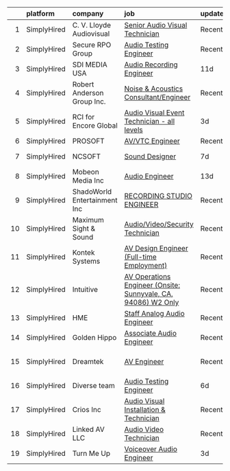 

|    | platform    | company                      | job                                                                                                                                                                      | update_time   | location                  |
|---:|:------------|:-----------------------------|:-------------------------------------------------------------------------------------------------------------------------------------------------------------------------|:--------------|:--------------------------|
|  1 | SimplyHired | C. V. Lloyde Audiovisual     | [Senior Audio Visual Technician](https://www.simplyhired.com/job/UvhVarBdU9evFC_EQ9G25fFkTVS7AvuOLU8mcYjZCsXx7IzA4gww_g?q=audio+engineer)                                | Recently      | Urbana, IL                |
|  2 | SimplyHired | Secure RPO Group             | [Audio Testing Engineer](https://www.simplyhired.com/job/L5AB4QgsW8pN5bjBRJ3d7jFmssqpTA45K5LszfIo35GInd0BaLPHvg?q=audio+engineer)                                        | Recently      | Sunnyvale, CA             |
|  3 | SimplyHired | SDI MEDIA USA                | [Audio Recording Engineer](https://www.simplyhired.com/job/h0KhFmpjfzg6xlSfK56WdAez6DqXObdDG-2OI0AmK8Eo-XXms7v2nw?q=audio+engineer)                                      | 11d           | Burbank, CA               |
|  4 | SimplyHired | Robert Anderson Group Inc.   | [Noise & Acoustics Consultant/Engineer](https://www.simplyhired.com/job/3RQyZ2epzGM_J7msygI1rKSrCCt5vftupBGmy5O7vl85YaWUn7J1Hw?q=audio+engineer)                         | Recently      | Dearborn, MI              |
|  5 | SimplyHired | RCI for Encore Global        | [Audio Visual Event Technician - all levels](https://www.simplyhired.com/job/bMoVMQlKNUBcvlA_i2SXSZfLFj2LnzoKXasPfP8_q9cn2s2tZmmARQ?q=audio+engineer)                    | 3d            | San Jose, CA +6 locations |
|  6 | SimplyHired | PROSOFT                      | [AV/VTC Engineer](https://www.simplyhired.com/job/QSik0kk20YZQEej279KrlV5kncpt_8YAaN2NifKupa7EwmECKtIhmg?q=audio+engineer)                                               | Recently      | Norfolk, VA               |
|  7 | SimplyHired | NCSOFT                       | [Sound Designer](https://www.simplyhired.com/job/8gOhgL9xmTsycUwhWW3xiOI_irQyeWtd1QCiEmQt4XrR1wyGUEIg_w?q=audio+engineer)                                                | 7d            | Bellevue, WA              |
|  8 | SimplyHired | Mobeon Media Inc             | [Audio Engineer](https://www.simplyhired.com/job/7yT2NN8xcYxGyaddzldKnXLGBra9omAmwyXclKMVKbYzMVDvkRsETw?q=audio+engineer)                                                | 13d           | Burbank, CA               |
|  9 | SimplyHired | ShadoWorld Entertainment Inc | [RECORDING STUDIO ENGINEER](https://www.simplyhired.com/job/LuUo1uNsflz97Kc2VUvstOqF-GlyVnesKKVECsAsCY7m3CzEC5ML1A?q=audio+engineer)                                     | Recently      | Los Angeles, CA           |
| 10 | SimplyHired | Maximum Sight & Sound        | [Audio/Video/Security Technician](https://www.simplyhired.com/job/SL4Ci59fQAVp2bcOdqniEkELzpvBMZt6fM3I7i39Hk7GA95d7BOZCA?q=audio+engineer)                               | Recently      | Waterloo, IA              |
| 11 | SimplyHired | Kontek Systems               | [AV Design Engineer (Full-time Employment)](https://www.simplyhired.com/job/0vonORRrQ8F_-OnaP7FruNFTpTHWqsYacgBsioJq-IiAPbYZ2PXX0Q?q=audio+engineer)                     | Recently      | Durham, NC                |
| 12 | SimplyHired | Intuitive                    | [AV Operations Engineer (Onsite: Sunnyvale, CA, 94086) W2 Only](https://www.simplyhired.com/job/WWbbl-wIvzzr-RG4hsbyi9V04TGhfOsyJtQngBTpsl4qEu9SQNLxTA?q=audio+engineer) | Recently      | Sunnyvale, CA             |
| 13 | SimplyHired | HME                          | [Staff Analog Audio Engineer](https://www.simplyhired.com/job/-twcLYaWe0MASSud8OdYocJik16IqzgkOkK6NUBi9SdiqNRx7VFnzA?q=audio+engineer)                                   | Recently      | Carlsbad, CA              |
| 14 | SimplyHired | Golden Hippo                 | [Associate Audio Engineer](https://www.simplyhired.com/job/C_GfqJF2bsWhfV9xrwinHLW7vptZAM0QwLOAGhiLL1Q0nfSNA19tZg?q=audio+engineer)                                      | Recently      | Woodland Hills, CA        |
| 15 | SimplyHired | Dreamtek                     | [AV Engineer](https://www.simplyhired.com/job/LOuganKLo20FOFpMil2cT3r9khh1xGD1s_FTwQjj4GCsMR5sA98hsw?q=audio+engineer)                                                   | Recently      | San Francisco, CA         |
| 16 | SimplyHired | Diverse team                 | [Audio Testing Engineer](https://www.simplyhired.com/job/lfLtiOwbyyZe2o0JGa6yRVn6qt_zmmWHN2CmEgW_OSZ0_6rgVv2Seg?q=audio+engineer)                                        | 6d            | Sunnyvale, CA             |
| 17 | SimplyHired | Crios Inc                    | [Audio Visual Installation & Technician](https://www.simplyhired.com/job/BLAxXGX7k_CrlhPxgRDBRX5aciHTCC9z_Xs_uCAzkXzUClpRd5ZdhA?q=audio+engineer)                        | Recently      | San Jose, CA +1 location  |
| 18 | SimplyHired | Linked AV LLC                | [Audio Video Technician](https://www.simplyhired.com/job/b_L4Y6zvJUQMNQfnTxm5WbxZbXXzpQtNAHuul7QouaXtoUmG8t6Nqw?q=audio+engineer)                                        | Recently      | Charleston, SC            |
| 19 | SimplyHired | Turn Me Up                   | [Voiceover Audio Engineer](https://www.simplyhired.com/job/pUQsd6jlw-PVn3gFKlj36gQc3ldKiWHGfAcJM92gfThX47nygewIaw?q=audio+engineer)                                      | 3d            | Burbank, CA               |